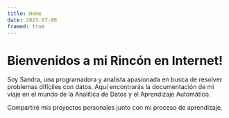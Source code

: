 ```yaml
---
title: Home
date: 2023-07-06
framed: true
---
```



# Bienvenidos a mi Rincón en Internet!

Soy Sandra, una programadora y analista apasionada en busca de resolver problemas difíciles con datos. Aquí encontrarás la documentación de mi viaje en el mundo de la Analítica de Datos y el Aprendizaje Automático.

Compartiré mis proyectos personales junto con mi proceso de aprendizaje.
